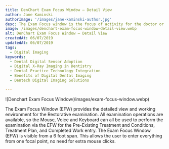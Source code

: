 ```yaml
---
title: DenChart Exam Focus Window – Detail View
author: Jane Kaminski
authorImage: '/images/jane-kaminski-author.jpg'
desc: The Exam Focus window is the focus of activity for the doctor or hygienist, and allows the user to complete all phases of the Restorative tab efficiently and concisely.
image: /images/denchart-exam-focus-window–detail-view.webp
alt: DenChart Exam Focus Window – Detail View
createdAt: 06/07/2019
updatedAt: 06/07/2019
tags:
  - Digital Imaging
keywords:
  - Dental Digital Sensor Adoption
  - Digital X-Ray Imaging in Dentistry
  - Dental Practice Technology Integration
  - Benefits of Digital Dental Imaging
  - Dentech Digital Imaging Solutions

---
```


![Denchart Exam Focus Window(/images/exam-focus-window.webp)

The Exam Focus Window (EFW) provides the detailed view and working environment for the Restorative examination. All examination operations are available, so the Mouse, Voice and Keyboard can all be used to perform the examination via the EFW for the Pre-Existing Treatment and Conditions, Treatment Plan, and Completed Work entry. The Exam Focus Window (EFW) is visible from a 6 foot span. This allows the user to enter everything from one focal point, no need for extra mouse clicks.